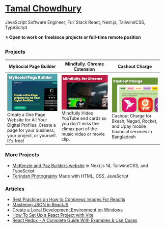 # [Tamal Chowdhury](https://www.linkedin.com/in/tamalchowdhury/)

JavaScript Software Engineer, Full Stack React, Next.js, TailwindCSS, TypeScript

**⭐ Open to work on freelance projects or full-time remote position**

### Projects

| **MySocial Page Builder** | **Mindfully. Chrome Extension** |  **Cashout Charge** |
| --- | --- | --- |
|  [![MySocial Page Builder](./img/mysocial.png)](https://mysocialpage.vercel.app) <br /> Create a One Page Website for All Your Digital Profiles. Create a page for your business, your project, or yourself. It's free!  |  [![Mindfully. Chrome Extension](./img/mindfully.png)](https://chromewebstore.google.com/detail/mindfully-hide-youtube-en/ifmbbceocmponbpifmpkkhnidmgopmmf) <br /> Mindfully Hides YouTube end cards so you don't miss the climax part of the music video or movie clip.   |  [![Cashout Charge](./img/cashoutcharge.png)](https://www.cashoutcharge.com/) <br /> Cashout Charge for Bkash, Nagad, Rocket, and Upay mobile financial services in Bangladesh  |

### More Projects


- [McKenzie and Paz Builders website](https://mckenzieandpazbuilders.vercel.app/) in Next.js 14, TailwindCSS, and TypeScript
- [Terindah Photography](https://indah-portfolio-js.vercel.app/) Made with HTML, CSS, JavaScript


### Articles

- [Best Practices on How to Compress Images For Reactjs](https://tamalweb.com/compress-images-reactjs)
- [Mastering JSON in ReactJS](https://tamalweb.com/json-reactjs)
- [Create a Local Development Environment on Windows](https://www.digitalocean.com/community/tutorials/how-to-install-node-js-and-create-a-local-development-environment-on-windows)
- [How To Set Up a React Project with Vite](https://www.digitalocean.com/community/tutorials/how-to-set-up-a-react-project-with-vite)
- [React Redux - A Complete Guide With Examples & Use Cases](https://memberstack.com/blog/react-redux)
